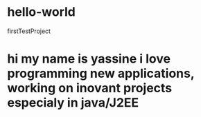 # hello-world
firstTestProject

# hi my name is yassine i love programming new applications, working on inovant projects especialy in java/J2EE 
